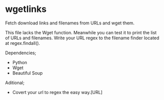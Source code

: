 # wgetlinks
Fetch download links and filenames from URLs and wget them.

This file lacks the Wget function. Meanwhile you can test it to print the list of URLs and filenames. Write your URL regex to the filename finder located at regex.findall().

Dependencies;
- Python
- Wget
- Beautiful Soup

Aditional;
- Covert your url to regex the easy way.[URL]
